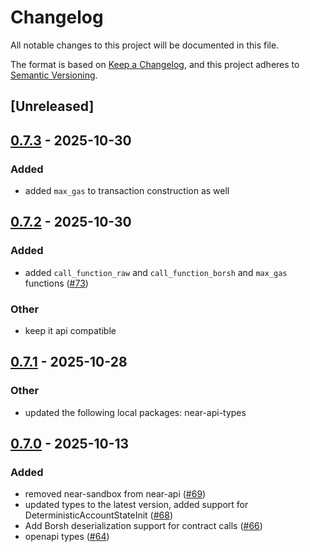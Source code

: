 # Changelog

All notable changes to this project will be documented in this file.

The format is based on [Keep a Changelog](https://keepachangelog.com/en/1.0.0/),
and this project adheres to [Semantic Versioning](https://semver.org/spec/v2.0.0.html).

## [Unreleased]

## [0.7.3](https://github.com/near/near-api-rs/compare/near-api-v0.7.2...near-api-v0.7.3) - 2025-10-30

### Added

- added `max_gas` to transaction construction as well

## [0.7.2](https://github.com/near/near-api-rs/compare/near-api-v0.7.1...near-api-v0.7.2) - 2025-10-30

### Added

- added `call_function_raw` and `call_function_borsh` and `max_gas` functions ([#73](https://github.com/near/near-api-rs/pull/73))

### Other

- keep it api compatible

## [0.7.1](https://github.com/near/near-api-rs/compare/near-api-v0.7.0...near-api-v0.7.1) - 2025-10-28

### Other

- updated the following local packages: near-api-types

## [0.7.0](https://github.com/near/near-api-rs/compare/near-api-v0.6.1...near-api-v0.7.0) - 2025-10-13

### Added

- removed near-sandbox from near-api ([#69](https://github.com/near/near-api-rs/pull/69))
- updated types to the latest version, added support for DeterministicAccountStateInit ([#68](https://github.com/near/near-api-rs/pull/68))
- Add Borsh deserialization support for contract calls ([#66](https://github.com/near/near-api-rs/pull/66))
- openapi types ([#64](https://github.com/near/near-api-rs/pull/64))
